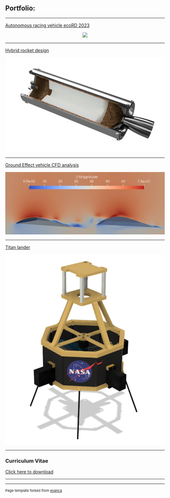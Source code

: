 ## Portfolio:

---

[Autonomous racing vehicle ecoRD 2023](/ecoRD2023)
<div style="text-align:center">
<img src="images/car_smoke.jpg?raw=true"/>
</div>

---

[Hybrid rocket design](/hybrid_engine)
<div style="text-align:center">
<img src="images/hybrid_see_through.png"/>
</div>

---
[Ground Effect vehicle CFD analysis](/CFD_project)
<div style="text-align:center">
<img  src="images/cfd_thumbnail.png"/>
</div>

---
[Titan lander](/titan_lander_page)
<div style="text-align:center">
<img src="images/render_lander.jpg?raw=true"/>
</div>

---

### Curriculum Vitae

[Click here to download](/pdf/CV_webpage.pdf)

---
---
<p style="font-size:11px">Page template forked from <a href="https://github.com/evanca/quick-portfolio">evanca</a></p>
<!-- Remove above link if you don't want to attibute -->
